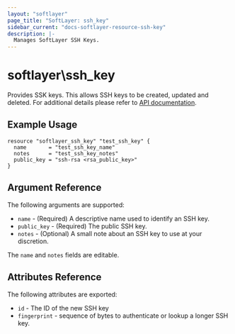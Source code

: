 ```yaml
---
layout: "softlayer"
page_title: "SoftLayer: ssh_key"
sidebar_current: "docs-softlayer-resource-ssh-key"
description: |-
  Manages SoftLayer SSH Keys.
---
```


# softlayer\ssh_key

Provides SSK keys. This allows SSH keys to be created, updated and deleted.
For additional details please refer to [API documentation](http://sldn.softlayer.com/reference/datatypes/SoftLayer_Security_Ssh_Key).

## Example Usage

```
resource "softlayer_ssh_key" "test_ssh_key" {
  name       = "test_ssh_key_name"
  notes      = "test_ssh_key_notes"
  public_key = "ssh-rsa <rsa_public_key>"
}
```

## Argument Reference

The following arguments are supported:

* `name` - (Required) A descriptive name used to identify an SSH key.
* `public_key` - (Required) The public SSH key.
* `notes` - (Optional) A small note about an SSH key to use at your discretion.

The `name` and `notes` fields are editable.

## Attributes Reference

The following attributes are exported:

* `id` - The ID of the new SSH key
* `fingerprint` - sequence of bytes to authenticate or lookup a longer SSH key.
